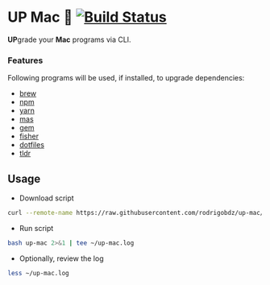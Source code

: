 # UP Mac :balloon: [![Build Status](https://travis-ci.com/rodrigobdz/up-mac.svg?branch=master)](https://travis-ci.com/rodrigobdz/up-mac)

**UP**grade your **Mac** programs via CLI.

### Features

Following programs will be used, if installed, to upgrade dependencies:

- [brew](https://brew.sh/)
- [npm](https://www.npmjs.com/)
- [yarn](https://yarnpkg.com/lang/en/)
- [mas](https://github.com/mas-cli/mas)
- [gem](https://rubygems.org)
- [fisher](https://github.com/fisherman/fisherman)
- [dotfiles](https://github.com/thoughtbot/dotfiles)
- [tldr](https://github.com/tldr-pages/tldr)

## Usage

- Download script

```sh
curl --remote-name https://raw.githubusercontent.com/rodrigobdz/up-mac/master/up-mac
```

- Run script

```sh
bash up-mac 2>&1 | tee ~/up-mac.log
```

- Optionally, review the log

```sh
less ~/up-mac.log
```

